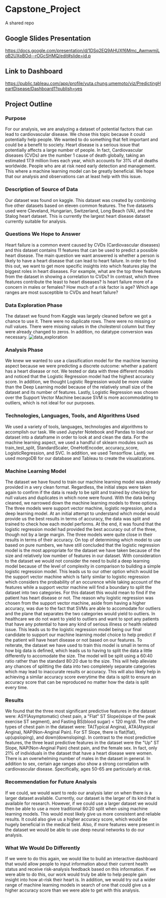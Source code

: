 # Capstone_Project
A shared repo
## Google Slides Presentation
https://docs.google.com/presentation/d/1DSq2EQ9AHUXf6Mmc_AwmwmjLqB2UXpBOd--rOGcSHMQ/edit#slide=id.p
## Link to Dashboard
https://public.tableau.com/app/profile/yuta.chung.umemoto/viz/PredictingHeartDisease/Dashboard1?publish=yes
## Project Outline
### Purpose
For our analysis, we are analyzing a dataset of potential factors that can lead to cardiovascular disease. We chose this topic because it could potentially help people. We wanted to do something that felt important and could be a benefit to society. Heart disease is a serious issue that potentially affects a large number of people. In fact, Cardiovascular diseases (CVDs) are the number 1 cause of death globally, taking an estimated 17.9 million lives each year, which accounts for 31% of all deaths worldwide. People who are at risk need early detection and management. This where a machine learning model can be greatly beneficial. We hope that our analysis and observations can at least help with this issue.
### Description of Source of Data
Our dataset was found on kaggle. This dataset was created by combining five other datasets based on eleven common features. The five datasets used were Cleveland, Hungarian, Switzerland, Long Beach (VA), and the Stalog heart dataset. This is currently the largest heart disease dataset currently suitable for analysis.
### Questions We Hope to Answer
Heart failure is a common event caused by CVDs (Cardiovascular diseases) and this dataset contains 11 features that can be used to predict a possible heart disease. The main question we want answered is whether a person is likely to have a heart disease that can lead to heart failure. In order to find this out, we want to get more specific insights into which features play the biggest roles in heart diseases. For example, what are the top three features from the dataset in showing a correlation to CVDs? In contrast, which three features contribute the least to heart diseases? Is heart failure more of a concern in males or females? How much of a risk factor is age? Which age ranges are most susceptible to CVDs and heart failure?
### Data Exploration Phase
The dataset we found from Kaggle was largely cleaned before we got a chance to use it. There were no duplicate rows. There were no missing or null values. There were missing values in the cholesterol column but they were already changed to zeros. In addition, no datatype conversion was necessary.
![data_exploration](https://user-images.githubusercontent.com/87148177/152887956-3bc1358f-110c-46c0-9a85-03f1ab9954a0.png)
### Analysis Phase
We knew we wanted to use a classification model for the machine learning aspect because we were predicting a discrete outcome: whether a patient has a heart
disease or not. We tested or data with three different models and noticed that the Logistic Regression model had the highest accuracy score. In addition, we thought 
Logistic Regression would be more viable than the Deep Learning model because of the relatively small size of the dataset and its number of features. Lastly, Logistic Regression was chosen over the Support Vector Machine because SVM is more accommodating to outliers, which is not ideal for our purposes.
### Technologies, Languages, Tools, and Algorithms Used
We used a variety of tools, languages, technologies and algorithms to accomplish our task. We used Jupyter Notebook and Pandas to load our dataset into a dataframe in order to look at and clean the data. For the machine learning aspect, we used a handful of sklearn modules such as train_test_split, StandardScaler, OneHotEncoder, accuracy_score, LogisticRegression, and SVC. In addition, we used Tensorflow. Lastly, we used mongoDB for our database and Tableau to create the visualizations.
### Machine Learning Model
The dataset we have found to train our machine learning model was already provided in a very clean format. Regardless, the initial steps were taken again to confirm if the data is ready to be split and trained by checking for null values and duplicates in which none were found. With the data being cleaned, we narrowed down the machine learning models to three options. The three models were support vector machine, logistic regression, and a deep learning model. At an initial attempt to understand which model would provide us the best results in terms of accuracy, the data was split and trained to check how each model performs. At the end, it was found that the logistic regression model had provided the best accuracy out of the three, though not by a large margin. The three models were quite close in their results in terms of their accuracy. On top of determining which model to use based on pure numbers, we have still concluded that the logistic regression model is the most appropriate for the dataset we have 
taken because of the size and relatively low number of features in our dataset. With consideration to the dataset we would not consider the need to build a deep learning model because of the level of complexity in comparison to building a simple logistic regression model. This leads us to our other option which would be the support vector machine which is fairly similar to logistic regression which considers the probability of an occurence while taking account of the features while a support vector machine will find a boundary to split the dataset into two categories. For this dataset this would mean to find if the patient has heart disease or not. The reason why logistic regression was chosen from the support vector machine, aside from having a higher accuracy, was due to the fact that SVMs are able to accomodate for outliers and the plane that separates the two categories would yield to outliers. In healthcare we do not want to yield to outliers and want to spot any patients that have any potential to have 
any kind of serious illness or health related issue. This leads us to the logistic regression model being our final candidate to support our machine learning model choice to help predict if the patient will have heart disease or not based on our features. To reiterate, the dataset we have used to train this model is small in terms of how big data is defined, which leads us to having to split the data a little differently to accomodate the size. The model will be split using a 60:40 ratio rather than the standard 80:20 due to the size. This will help alleviate any chances of splitting the data into two completely separate categories which may lead to inaccurate results or accuracy. This will also likely help in achieving a similar accuracy score everytime the data is split to ensure an accuracy score that can be reproduced no matter how the data is split every time.
### Results
We found that the three most significant predictive features in the dataset were: ASY(Asymptomatic) chest pain, a "Flat" ST Slope(slope of the peak exercise ST segment), and Fasting BS(blood sugar) < 120 mg/dl. The other types of chest pain in the dataset were: TA(Typical Angina), ATA(Atypical Angina), NAP(Non-Anginal Pain). For ST Slope, there is flat(flat), up(upsloping), and down(downsloping). In contrast to the most predictive features, the three least predictive features in the dataset were the "Up" ST Slope, NAP(Non-Anginal Pain) chest pain, and the female sex. In fact, only 21% of individuals in the dataset that have a heart disease were women. There is an overwhelming number of males in the dataset in general. In addition to sex, certain age ranges also show a strong correlation with cardiovascular disease. Specifically, ages 50-65 are particularly at risk. 
### Recommendation for Future Analysis
If we could, we would want to redo our analysis later on when there is a larger dataset available. Currently, our dataset is the larger of its kind that is available for research. However, if we could use a larger dataset we would then be able to use a more traditional 80:20 split when using machine learning models. This would most likely give us more consistent and reliable results. It could also give us a higher accuracy score, which would be hugely beneficial in the medical field. Also, if more features were present in the dataset we would be able to use deep neural networks to do our analysis.
### What We Would Do Differently
If we were to do this again, we would like to build an interactive dashboard that would allow people to input information about their current health status and receive risk-analysis feedback based on this information. If we were able to do this, our work would truly be able to help people gain insight into how at-risk their heart is. In addition, we would try out a wider range of machine learning models in search of one that could give us a higher accuracy score than we were able to get with this analysis.

